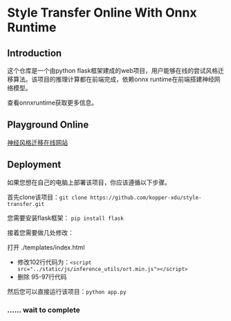 # Style Transfer Online With Onnx Runtime

## Introduction

这个仓库是一个由python flask框架建成的web项目，用户能够在线的尝试风格迁移算法。该项目的推理计算都在前端完成，依赖onnx runtime在前端搭建神经网络模型。

查看onnxruntime获取更多信息。

## Playground Online

[神经风格迁移在线网站](https://kopper.top)

## Deployment

如果您想在自己的电脑上部署该项目，你应该遵循以下步骤。

首先clone该项目：`git clone https://github.com/kopper-xdu/style-transfer.git`

您需要安装flask框架： `pip install flask`

接着您需要做几处修改：

打开 ./templates/index.html 

- 修改102行代码为：`<script src="../static/js/inference_utils/ort.min.js"></script>`
- 删除 95-97行代码

然后您可以直接运行该项目：`python app.py`

### ...... wait to complete






